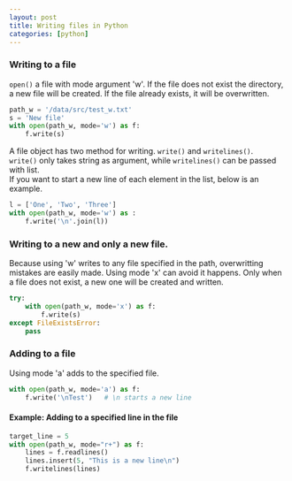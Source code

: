 ```yaml
---
layout: post
title: Writing files in Python
categories: [python]
---
```

### Writing to a file
`open()` a file with mode argument 'w'. If the file does not exist the directory, a new file will be created. If the file already exists, it will be overwritten.
```python
path_w = '/data/src/test_w.txt'
s = 'New file'
with open(path_w, mode='w') as f:
    f.write(s) 
```
A file object has two method for writing. `write()` and `writelines()`.  
`write()` only takes string as argument, while `writelines()` can be passed with list.  
If you want to start a new line of each element in the list, below is an example.
```python
l = ['One', 'Two', 'Three']
with open(path_w, mode='w') as :
    f.write('\n'.join(l))
```
### Writing to a new and only a new file.
Because using 'w' writes to any file specified in the path, overwritting mistakes are easily made. 
Using mode 'x' can avoid it happens. Only when a file does not exist, a new one will be created and written.
```python
try:
    with open(path_w, mode='x') as f:
        f.write(s)
except FileExistsError:
    pass
```
### Adding to a file
Using mode 'a' adds to the specified file.
```python
with open(path_w, mode='a') as f:
    f.write('\nTest')   # \n starts a new line
```
#### Example: Adding to a specified line in the file
```python
target_line = 5
with open(path_w, mode="r+") as f:
    lines = f.readlines()
    lines.insert(5, "This is a new line\n")
    f.writelines(lines)
```

